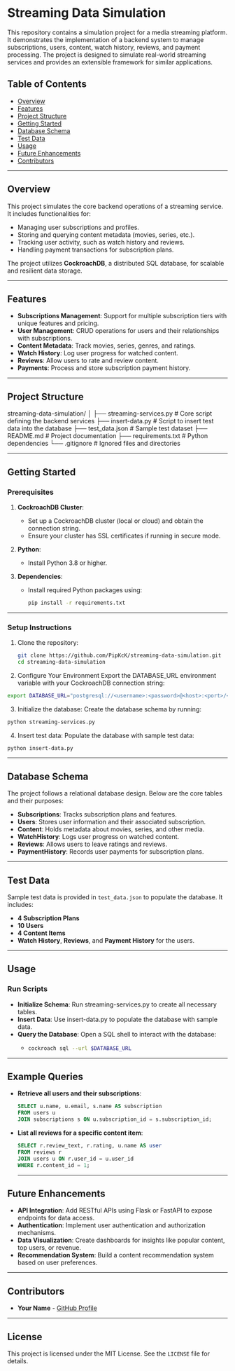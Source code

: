 # **Streaming Data Simulation**

This repository contains a simulation project for a media streaming platform. It demonstrates the implementation of a backend system to manage subscriptions, users, content, watch history, reviews, and payment processing. The project is designed to simulate real-world streaming services and provides an extensible framework for similar applications.

## **Table of Contents**
- [Overview](#overview)
- [Features](#features)
- [Project Structure](#project-structure)
- [Getting Started](#getting-started)
- [Database Schema](#database-schema)
- [Test Data](#test-data)
- [Usage](#usage)
- [Future Enhancements](#future-enhancements)
- [Contributors](#contributors)

---

## **Overview**

This project simulates the core backend operations of a streaming service. It includes functionalities for:
- Managing user subscriptions and profiles.
- Storing and querying content metadata (movies, series, etc.).
- Tracking user activity, such as watch history and reviews.
- Handling payment transactions for subscription plans.

The project utilizes **CockroachDB**, a distributed SQL database, for scalable and resilient data storage.

---

## **Features**

- **Subscriptions Management**: Support for multiple subscription tiers with unique features and pricing.
- **User Management**: CRUD operations for users and their relationships with subscriptions.
- **Content Metadata**: Track movies, series, genres, and ratings.
- **Watch History**: Log user progress for watched content.
- **Reviews**: Allow users to rate and review content.
- **Payments**: Process and store subscription payment history.

---

## **Project Structure**
streaming-data-simulation/
│
├── streaming-services.py   # Core script defining the backend services
├── insert-data.py          # Script to insert test data into the database
├── test_data.json          # Sample test dataset
├── README.md               # Project documentation
├── requirements.txt        # Python dependencies
└── .gitignore              # Ignored files and directories

---

## **Getting Started**

### **Prerequisites**
1. **CockroachDB Cluster**:
   - Set up a CockroachDB cluster (local or cloud) and obtain the connection string.
   - Ensure your cluster has SSL certificates if running in secure mode.

2. **Python**:
   - Install Python 3.8 or higher.

3. **Dependencies**:
   - Install required Python packages using:
     ```bash
     pip install -r requirements.txt
     ```

---

### **Setup Instructions**
1. Clone the repository:
   ```bash
   git clone https://github.com/PipKcK/streaming-data-simulation.git
   cd streaming-data-simulation
   ```
2. Configure Your Environment
  Export the DATABASE_URL environment variable with your CockroachDB connection string:
  ```bash
  export DATABASE_URL="postgresql://<username>:<password>@<host>:<port>/<database>?sslmode=verify-full"
  ```
3. Initialize the database:
  Create the database schema by running:
  ```bash
  python streaming-services.py
  ```
4. Insert test data:
  Populate the database with sample test data:
  ```bash
  python insert-data.py
  ```

---

## **Database Schema**

The project follows a relational database design. Below are the core tables and their purposes:

- **Subscriptions**: Tracks subscription plans and features.
- **Users**: Stores user information and their associated subscription.
- **Content**: Holds metadata about movies, series, and other media.
- **WatchHistory**: Logs user progress on watched content.
- **Reviews**: Allows users to leave ratings and reviews.
- **PaymentHistory**: Records user payments for subscription plans.

---

## **Test Data**

Sample test data is provided in `test_data.json` to populate the database. It includes:
- **4 Subscription Plans**
- **10 Users**
- **4 Content Items**
- **Watch History**, **Reviews**, and **Payment History** for the users.

---

## **Usage**

### **Run Scripts**
- **Initialize Schema**: Run streaming-services.py to create all necessary tables.
- **Insert Data**: Use insert-data.py to populate the database with sample data.
- **Query the Database**: Open a SQL shell to interact with the database:
  - ```bash
    cockroach sql --url $DATABASE_URL
    ```

---

## **Example Queries**

- **Retrieve all users and their subscriptions**:
  ```sql
  SELECT u.name, u.email, s.name AS subscription
  FROM users u
  JOIN subscriptions s ON u.subscription_id = s.subscription_id;
  ```

- **List all reviews for a specific content item**:
  ```sql
  SELECT r.review_text, r.rating, u.name AS user
  FROM reviews r
  JOIN users u ON r.user_id = u.user_id
  WHERE r.content_id = 1;
  ```

  ---

## **Future Enhancements**
- **API Integration**: Add RESTful APIs using Flask or FastAPI to expose endpoints for data access.
- **Authentication**: Implement user authentication and authorization mechanisms.
- **Data Visualization**: Create dashboards for insights like popular content, top users, or revenue.
- **Recommendation System**: Build a content recommendation system based on user preferences.

---

## **Contributors**

- **Your Name** - [GitHub Profile](https://github.com/Sai-Krishna7)

---

## **License**

This project is licensed under the MIT License. See the `LICENSE` file for details.
